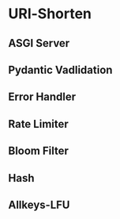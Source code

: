 # URl-Shorten

## ASGI Server

## Pydantic Vadlidation

## Error Handler

## Rate Limiter

## Bloom Filter

## Hash

## Allkeys-LFU
